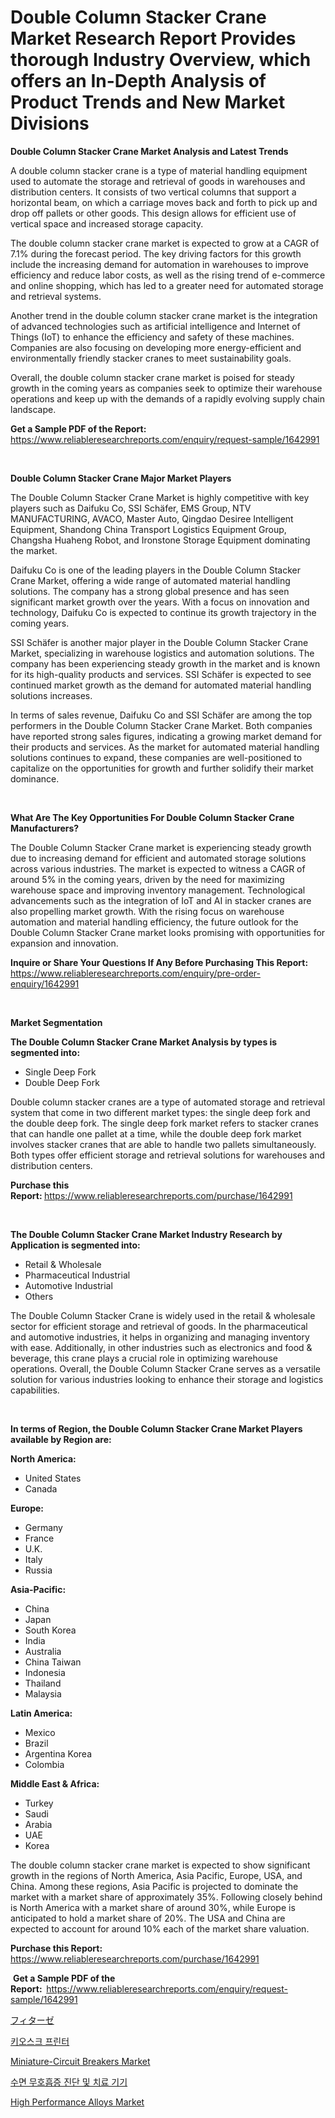 <p><h1>Double Column Stacker Crane Market Research Report Provides thorough Industry Overview, which offers an In-Depth Analysis of Product Trends and New Market Divisions</h1></p><p><strong>Double Column Stacker Crane Market Analysis and Latest Trends</strong></p>
<p><p>A double column stacker crane is a type of material handling equipment used to automate the storage and retrieval of goods in warehouses and distribution centers. It consists of two vertical columns that support a horizontal beam, on which a carriage moves back and forth to pick up and drop off pallets or other goods. This design allows for efficient use of vertical space and increased storage capacity.</p><p>The double column stacker crane market is expected to grow at a CAGR of 7.1% during the forecast period. The key driving factors for this growth include the increasing demand for automation in warehouses to improve efficiency and reduce labor costs, as well as the rising trend of e-commerce and online shopping, which has led to a greater need for automated storage and retrieval systems.</p><p>Another trend in the double column stacker crane market is the integration of advanced technologies such as artificial intelligence and Internet of Things (IoT) to enhance the efficiency and safety of these machines. Companies are also focusing on developing more energy-efficient and environmentally friendly stacker cranes to meet sustainability goals.</p><p>Overall, the double column stacker crane market is poised for steady growth in the coming years as companies seek to optimize their warehouse operations and keep up with the demands of a rapidly evolving supply chain landscape.</p></p>
<p><strong>Get a Sample PDF of the Report:&nbsp;</strong> <a href="https://www.reliableresearchreports.com/enquiry/request-sample/1642991">https://www.reliableresearchreports.com/enquiry/request-sample/1642991</a></p>
<p>&nbsp;</p>
<p><strong>Double Column Stacker Crane Major Market Players</strong></p>
<p><p>The Double Column Stacker Crane Market is highly competitive with key players such as Daifuku Co, SSI Schäfer, EMS Group, NTV MANUFACTURING, AVACO, Master Auto, Qingdao Desiree Intelligent Equipment, Shandong China Transport Logistics Equipment Group, Changsha Huaheng Robot, and Ironstone Storage Equipment dominating the market.</p><p>Daifuku Co is one of the leading players in the Double Column Stacker Crane Market, offering a wide range of automated material handling solutions. The company has a strong global presence and has seen significant market growth over the years. With a focus on innovation and technology, Daifuku Co is expected to continue its growth trajectory in the coming years.</p><p>SSI Schäfer is another major player in the Double Column Stacker Crane Market, specializing in warehouse logistics and automation solutions. The company has been experiencing steady growth in the market and is known for its high-quality products and services. SSI Schäfer is expected to see continued market growth as the demand for automated material handling solutions increases.</p><p>In terms of sales revenue, Daifuku Co and SSI Schäfer are among the top performers in the Double Column Stacker Crane Market. Both companies have reported strong sales figures, indicating a growing market demand for their products and services. As the market for automated material handling solutions continues to expand, these companies are well-positioned to capitalize on the opportunities for growth and further solidify their market dominance.</p></p>
<p>&nbsp;</p>
<p><strong>What Are The Key Opportunities For Double Column Stacker Crane Manufacturers?</strong></p>
<p><p>The Double Column Stacker Crane market is experiencing steady growth due to increasing demand for efficient and automated storage solutions across various industries. The market is expected to witness a CAGR of around 5% in the coming years, driven by the need for maximizing warehouse space and improving inventory management. Technological advancements such as the integration of IoT and AI in stacker cranes are also propelling market growth. With the rising focus on warehouse automation and material handling efficiency, the future outlook for the Double Column Stacker Crane market looks promising with opportunities for expansion and innovation.</p></p>
<p><strong>Inquire or Share Your Questions If Any Before Purchasing This Report:</strong> <a href="https://www.reliableresearchreports.com/enquiry/pre-order-enquiry/1642991">https://www.reliableresearchreports.com/enquiry/pre-order-enquiry/1642991</a></p>
<p>&nbsp;</p>
<p><strong>Market Segmentation</strong></p>
<p><strong>The Double Column Stacker Crane Market Analysis by types is segmented into:</strong></p>
<p><ul><li>Single Deep Fork</li><li>Double Deep Fork</li></ul></p>
<p><p>Double column stacker cranes are a type of automated storage and retrieval system that come in two different market types: the single deep fork and the double deep fork. The single deep fork market refers to stacker cranes that can handle one pallet at a time, while the double deep fork market involves stacker cranes that are able to handle two pallets simultaneously. Both types offer efficient storage and retrieval solutions for warehouses and distribution centers.</p></p>
<p><strong>Purchase this Report:&nbsp;</strong><a href="https://www.reliableresearchreports.com/purchase/1642991">https://www.reliableresearchreports.com/purchase/1642991</a></p>
<p>&nbsp;</p>
<p><strong>The Double Column Stacker Crane Market Industry Research by Application is segmented into:</strong></p>
<p><ul><li>Retail & Wholesale</li><li>Pharmaceutical Industrial</li><li>Automotive Industrial</li><li>Others</li></ul></p>
<p><p>The Double Column Stacker Crane is widely used in the retail & wholesale sector for efficient storage and retrieval of goods. In the pharmaceutical and automotive industries, it helps in organizing and managing inventory with ease. Additionally, in other industries such as electronics and food & beverage, this crane plays a crucial role in optimizing warehouse operations. Overall, the Double Column Stacker Crane serves as a versatile solution for various industries looking to enhance their storage and logistics capabilities.</p></p>
<p>&nbsp;</p>
<p><strong>In terms of Region, the Double Column Stacker Crane Market Players available by Region are:</strong></p>
<p>
    <p> <strong> North America: </strong>
        <ul>
            <li>United States</li>
            <li>Canada</li>
        </ul>
        </p> 
    <p> <strong> Europe: </strong>
        <ul>
            <li>Germany</li>
            <li>France</li>
            <li>U.K.</li>
            <li>Italy</li>
            <li>Russia</li>
        </ul>
        </p> 
    <p> <strong> Asia-Pacific: </strong>
        <ul>
            <li>China</li>
            <li>Japan</li>
            <li>South Korea</li>
            <li>India</li>
            <li>Australia</li>
            <li>China Taiwan</li>
            <li>Indonesia</li>
            <li>Thailand</li>
            <li>Malaysia</li>
        </ul>
        </p> 
    <p> <strong> Latin America: </strong>
        <ul>
            <li>Mexico</li>
            <li>Brazil</li>
            <li>Argentina Korea</li>
            <li>Colombia</li>
        </ul>
        </p> 
    <p> <strong> Middle East & Africa: </strong>
        <ul>
            <li>Turkey</li>
            <li>Saudi</li>
            <li>Arabia</li>
            <li>UAE</li>
            <li>Korea</li>
        </ul>
    </p>
    </p>
<p><p>The double column stacker crane market is expected to show significant growth in the regions of North America, Asia Pacific, Europe, USA, and China. Among these regions, Asia Pacific is projected to dominate the market with a market share of approximately 35%. Following closely behind is North America with a market share of around 30%, while Europe is anticipated to hold a market share of 20%. The USA and China are expected to account for around 10% each of the market share valuation.</p></p>
<p><strong>Purchase this Report: </strong><a href="https://www.reliableresearchreports.com/purchase/1642991">https://www.reliableresearchreports.com/purchase/1642991</a></p>
<p>&nbsp;<strong>Get a Sample PDF of the Report:&nbsp;&nbsp;</strong><a href="https://www.reliableresearchreports.com/enquiry/request-sample/1642991">https://www.reliableresearchreports.com/enquiry/request-sample/1642991</a></p>
<p><strong></strong></p>
<p><p><a href="https://medium.com/@pattisullivansparksltcr1lv/%E3%83%95%E3%82%A3%E3%82%BF%E3%83%BC%E3%82%BC%E5%B8%82%E5%A0%B4%E3%81%AE%E5%8B%95%E5%90%91%E3%81%A8%E5%B8%82%E5%A0%B4%E5%88%86%E6%9E%90%E3%81%AF-2024%E5%B9%B4%E3%81%8B%E3%82%892031%E5%B9%B4%E3%81%BE%E3%81%A7%E3%81%AE%E4%BA%88%E6%B8%AC%E3%81%A7%E3%81%99-c1f3f4121c1f">フィターゼ</a></p><p><a href="https://medium.com/@kadeherman5e31oo7xi2th9fx/%ED%82%A4%EC%98%A4%EC%8A%A4%ED%81%AC-%ED%94%84%EB%A6%B0%ED%84%B0-%EC%8B%9C%EC%9E%A5-%EA%B7%9C%EB%AA%A8%EC%99%80-%EC%8B%9C%EC%9E%A5-%EB%8F%99%ED%96%A5-%EC%99%84%EC%A0%84%ED%95%9C-%EC%82%B0%EC%97%85-%EA%B0%9C%EC%9A%94-2024%EB%85%84%EB%B6%80%ED%84%B0-2031%EA%B9%8C%EC%A7%80-027440d29405">키오스크 프린터</a></p><p><a href="https://poised-avenue-46d.notion.site/Miniature-Circuit-Breakers-Market-Dynamics-2024-2031-Also-about-Its-Market-Trends-Projections-and-58b6b1cdab414b39bcaa22427caa91d5">Miniature-Circuit Breakers Market</a></p><p><a href="https://medium.com/@kadeherman5e31oo7xi2th9fx/%EC%88%98%EB%A9%B4%EB%AC%B4%ED%98%B8%ED%9D%A1-%EC%A7%84%EB%8B%A8-%EB%B0%8F-%EC%B9%98%EB%A3%8C-%EC%9E%A5%EB%B9%84-%EC%8B%9C%EC%9E%A5-%EC%8B%9C%EC%9E%A5-%EC%A0%90%EC%9C%A0%EC%9C%A8-%EC%8B%9C%EC%9E%A5-%EB%8F%99%ED%96%A5-%EB%B0%8F-%EB%AF%B8%EB%9E%98-%EC%84%B1%EC%9E%A5-%ED%83%90%EC%83%89-cb36d1dc09b6">수면 무호흡증 진단 및 치료 기기</a></p><p><a href="https://view.publitas.com/reportprime-1/high-performance-alloys-market-size-share-trends-analysis-report-by-application-regional-outlook-competitive-strategies-and-segment-forecasts-2024-2031/">High Performance Alloys Market</a></p></p>